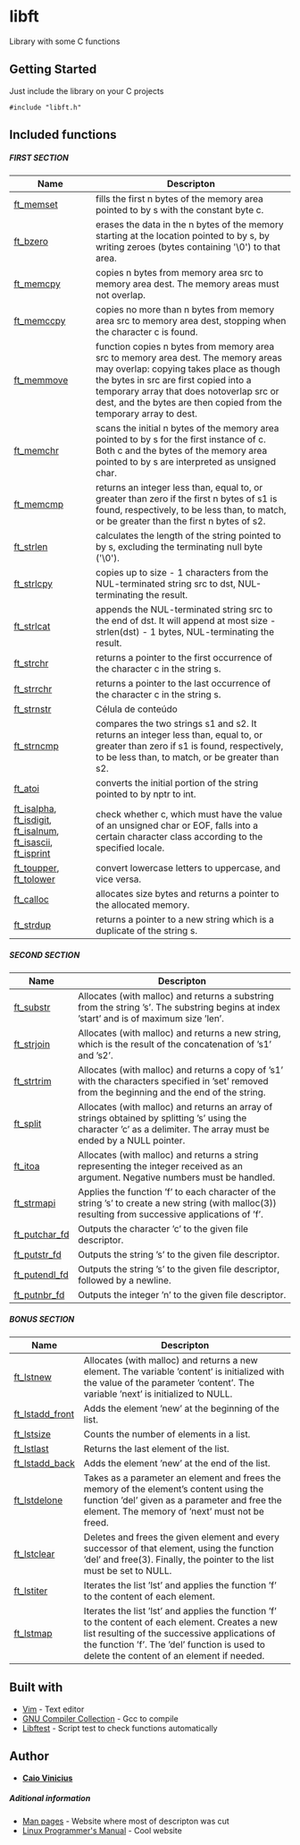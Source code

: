 # libft
Library with some C functions 

## Getting Started

Just include the library on your C projects

```
#include "libft.h"
```

## Included functions
##### FIRST SECTION 

| Name  |  Descripton  |
| ------------------- | ------------------- |
|  [ft_memset](/ft_atoi.c)  |  fills  the  first  n  bytes of the memory area pointed to by s with the constant byte c. |
|  [ft_bzero](/ft_bzero.c) |  erases  the  data  in the n bytes of the memory starting at the location pointed to by s, by writing zeroes (bytes containing '\0') to that area. |
|  [ft_memcpy](/ft_memcpy.c) |  copies  n bytes from memory area src to memory area dest.  The memory areas must not overlap. |
|  [ft_memccpy](/ft_memccpy.c) |  copies no more than n bytes from memory area src to memory area dest, stopping when the character c is found. |
|  [ft_memmove](/ft_memmove.c) |  function  copies n bytes from memory area src to memory area dest.  The memory areas may overlap: copying takes place as though the bytes in src are first copied into a temporary array that does notoverlap src or dest, and the bytes are then copied from the temporary array to dest. |
|  [ft_memchr](/ft_memchr.c) |  scans  the  initial n bytes of the memory area pointed to by s for the first instance of c.  Both c and the  bytes  of the memory area pointed to by s are interpreted as unsigned char. |
|  [ft_memcmp](/ft_memcmp.c) |  returns  an  integer  less  than,  equal  to,  or greater than zero if the first n bytes of s1 is found, respectively, to be less than, to match, or be greater than the first n bytes of s2. |
|  [ft_strlen](/ft_strlen.c) |  calculates the length of the string pointed to by s, excluding the terminating null byte ('\0'). |
|  [ft_strlcpy](/ft_strlcpy.c) | copies up to size - 1 characters from the NUL-terminated string src to dst, NUL-terminating the result. |
|  [ft_strlcat](/ft_strlcat.c) | appends the NUL-terminated string src to the end of dst. It will append at most size - strlen(dst) - 1 bytes, NUL-terminating the result. |
|  [ft_strchr](/ft_strchr.c) |  returns a pointer to the first occurrence of the character c in the string s. |
|  [ft_strrchr](/ft_strrchr.c) |  returns a pointer to the last occurrence of  the character c in the string s. |
|  [ft_strnstr](ft_strnstr.c) |  Célula de conteúdo |
|  [ft_strncmp](/ft_strncmp.c) |  compares the two strings s1 and s2.  It returns an integer less than, equal to, or greater than zero if  s1  is  found, respectively, to be less than, to match, or be greater than s2. |
|  [ft_atoi](/ft_atoi.c) |  converts the initial portion of the string pointed to by nptr to int. |
|  [ft_isalpha](/ft_isalpha.c), [ft_isdigit](/ft_isdigit.c), [ft_isalnum](/ft_isalnum.c), [ft_isascii](/ft_isascii.c), [ft_isprint](/ft_isprint.c) |  check  whether  c,  which  must  have the value of an unsigned char or EOF, falls into a certain character class according to the  specified  locale. |
|  [ft_toupper](/ft_toupper.c), [ft_tolower](ft_tolower.c) |  convert lowercase letters to uppercase, and vice versa. |
|  [ft_calloc](/ft_calloc.c) |  allocates size bytes and returns a pointer to the allocated memory. |
|  [ft_strdup](/ft_strdup.c) |  returns  a  pointer to a new string which is a duplicate of the string s. |

##### SECOND SECTION

| Name  |  Descripton  |
| ------------------- | ------------------- |
|  [ft_substr](/ft_substr.c) |  Allocates (with malloc) and returns a substring from the string ’s’. The substring begins at index ’start’ and is of maximum size ’len’. |
|  [ft_strjoin](/ft_strjoin.c) |  Allocates (with malloc) and returns a new string, which is the result of the concatenation of ’s1’ and ’s2’. |
|  [ft_strtrim](/ft_strtrim.c) |  Allocates (with malloc) and returns a copy of ’s1’ with the characters specified in ’set’ removed from the beginning and the end of the string. |
|  [ft_split](/ft_split.c) |  Allocates (with malloc) and returns an array of strings obtained by splitting ’s’ using the character ’c’ as a delimiter. The array must be ended by a NULL pointer. |
|  [ft_itoa](/ft_itoa.c) |  Allocates (with malloc) and returns a string representing the integer received as an argument. Negative numbers must be handled. |
|  [ft_strmapi](/ft_strmapi.c) |  Applies the function ’f’ to each character of the string ’s’ to create a new string (with malloc(3)) resulting from successive applications of ’f’. |
|  [ft_putchar_fd](/ft_putchar_fd.c) |  Outputs the character ’c’ to the given file descriptor. |
|  [ft_putstr_fd](/ft_putstr_fd.c) |  Outputs the string ’s’ to the given file descriptor. |
|  [ft_putendl_fd](ft_putendl_fd.c) |  Outputs the string ’s’ to the given file descriptor, followed by a newline. |
|  [ft_putnbr_fd](ft_putnbr_fd.c) |  Outputs the integer ’n’ to the given file descriptor. |

##### BONUS SECTION

| Name  |  Descripton  |
| ------------------- | ------------------- |
|  [ft_lstnew](/ft_lstnew.c) | Allocates (with malloc) and returns a new element. The variable ’content’ is initialized with the value of the parameter ’content’. The variable ’next’ is initialized to NULL. |
|  [ft_lstadd_front](/ft_lstadd_front.c) | Adds the element ’new’ at the beginning of the list. |
|  [ft_lstsize](/ft_lstsize.c) | Counts the number of elements in a list. |
|  [ft_lstlast](/ft_lstlast.c) | Returns the last element of the list. |
|  [ft_lstadd_back](/ft_lstadd_back.c) | Adds the element ’new’ at the end of the list. |
|  [ft_lstdelone](/ft_lstdelone.c) | Takes as a parameter an element and frees the memory of the element’s content using the function ’del’ given as a parameter and free the element. The memory of ’next’ must not be freed. |
|  [ft_lstclear](/ft_lstclear.c) | Deletes and frees the given element and every successor of that element, using the function ’del’ and free(3). Finally, the pointer to the list must be set to NULL. |
|  [ft_lstiter](/ft_lstiter.c) | Iterates the list ’lst’ and applies the function ’f’ to the content of each element. |
|  [ft_lstmap](/ft_lstmap.c) | Iterates the list ’lst’ and applies the function ’f’ to the content of each element. Creates a new list resulting of the successive applications of the function ’f’. The ’del’ function is used to delete the content of an element if needed. |

## Built with

* [Vim](https://www.vim.org/) - Text editor
* [GNU Compiler Collection](https://gcc.gnu.org/) - Gcc to compile
* [Libftest](https://github.com/jtoty/Libftest) - Script test to check functions automatically

## Author

* **[Caio Vinicius](https://github.com.br/caio-vinicius)**

##### Aditional information

* [Man pages](https://www.die.net/) - Website where most of descripton was cut
* [Linux Programmer's Manual](http://man7.org/) - Cool website 


